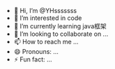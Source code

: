- 👋 Hi, I’m @YHsssssss
- 👀 I’m interested in code
- 🌱 I’m currently learning java框架
- 💞️ I’m looking to collaborate on ...
- 📫 How to reach me ...
- 😄 Pronouns: ...
- ⚡ Fun fact: ...

<!---
YHsssssss/YHsssssss is a ✨ special ✨ repository because its `README.md` (this file) appears on your GitHub profile.
You can click the Preview link to take a look at your changes.
--->
